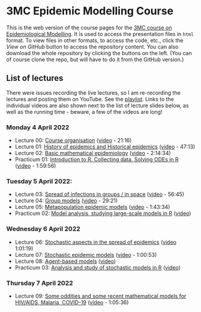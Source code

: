 # 3MC Epidemic Modelling Course

This is the web version of the course pages for the [3MC course on Epidemiological Modelling](http://natural-sciences.nwu.ac.za/paa/3MC-Course-EM). It is used to access the presentation files in `html` format. To view files in other formats, to access the code, etc., click the *View on GitHub* button to access the repository content. You can also download the whole repository by clicking the buttons on the left. (You can of course clone the repo, but will have to do it from the GitHub version.)

## List of lectures

There were issues recording the live lectures, so I am re-recording the lectures and posting them on YouTube. See the [playlist](https://youtube.com/playlist?list=PLfRaznSpWo2sHwiQ04IT5STYdwarcMtRA). Links to the individual videos are also shown next to the list of lecture slides below, as well as the running time - beware, a few of the videos are long!

### Monday 4 April 2022

- Lecture 00: [Course organisation](2022_04_3MC_EpiModelling_L00_CourseOrganisation.html) ([video](https://youtu.be/MYBSTv1dWRA) - 21:16)
- Lecture 01: [History of epidemics and Historical epidemics](2022_04_3MC_EpiModelling_L01_HistoryOfEpidemics.html) ([video](https://youtu.be/StIRQIT0WSo) - 47:13)
- Lecture 02: [Basic mathematical epidemiology](2022_04_3MC_EpiModelling_L02_BasicMathEpi.html) ([video](https://youtu.be/tMHwnrN3dXk) - 2:14:34)
- Practicum 01: [Introduction to R. Collecting data. Solving ODEs in R](2022_04_3MC_EpiModelling_P01_IntroR_Data_SolvingODE.html) ([video](https://youtu.be/nzzugOQuaro) - 1:59:56)

### Tuesday 5 April 2022:

- Lecture 03: [Spread of infections in groups / in space](2022_04_3MC_EpiModelling_L03_SpreadInGroups_SpreadInSpace.html) ([video](https://youtu.be/Jz317w81oZY) - 56:45)
- Lecture 04: [Group models](2022_04_3MC_EpiModelling_L04_GroupModels.html) ([video](https://youtu.be/j63HwBbapHE) - 29:21)
- Lecture 05: [Metapopulation epidemic models](2022_04_3MC_EpiModelling_L05_MetapopulationModels.html) ([video](https://youtu.be/wk64L-ZEOUM) - 1:43:34)
- Practicum 02: [Model analysis, studying large-scale models in R](2022_04_3MC_EpiModelling_P02_Analysis_LargeScaleModels.html) ([video]())

### Wednesday 6 April 2022

- Lecture 06: [Stochastic aspects in the spread of epidemics](2022_04_3MC_EpiModelling_L06_StochasticAspectsInSpread.html) ([video](https://youtu.be/ApPSTJfQN74) 1:01:19)
- Lecture 07: [Stochastic epidemic models](2022_04_3MC_EpiModelling_L07_StochasticEpidemicModels.html) ([video](https://youtu.be/J4w5gCdReAI) - 1:00:53)
- Lecture 08: [Agent-based models](2022_04_3MC_EpiModelling_L08_AgentBasedModels.html) ([video]())
- Practicum 03: [Analysis and study of stochastic models in R](2022_04_3MC_EpiModelling_P03_Stochastic_systems.html) ([video]())

### Thursday 7 April 2022

- Lecture 09: [Some oddities and some recent mathematical models for HIV/AIDS, Malaria, COVID-19](2022_04_3MC_EpiModelling_L09_RecentMathematicalModels.html) ([video](https://julien-arino.github.io/3MC-course-epidemiological-modelling/2022_04_3MC_EpiModelling_L09_RecentMathematicalModels.html) - 1:05:36)

<!--- Image credit: Malaria parasite entering a red blood cell. https://flic.kr/p/V8qaYt. National Institute of Allergy and Infectious Diseases, NIH. CC BY NC 2.0 --->
